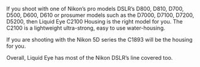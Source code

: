 If you shoot with one of Nikon’s pro models DSLR’s D800, D810, D700, D500, D600, D610 or prosumer models such as the D7000, D7100, D7200, D5200, then Liquid Eye C2100 Housing is the right model for you. The C2100 is a lightweight ultra-strong, easy to use water-housing.

If you are shooting with the Nikon 5D series the C1893 will be the housing for you.

Overall, Liquid Eye has most of the Nikon DSLR’s line covered too.
